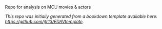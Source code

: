 Repo for analysis on MCU movies & actors

*This repo was initially generated from a bookdown template available here: https://github.com/jtr13/EDAVtemplate.*	


